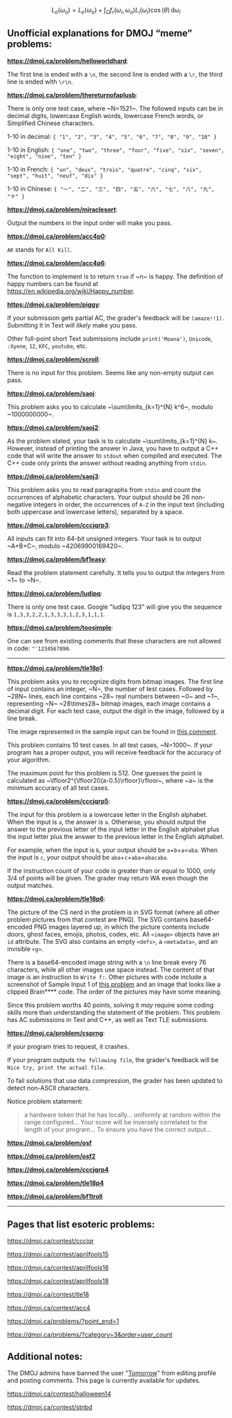 $$L_o(\omega_o)=L_e(\omega_o)+\int_\Omega f_r(\omega_i,\omega_o)L_i(\omega_i)\cos(\theta)\,\mathrm{d}\omega_i$$

## Unofficial explanations for DMOJ “meme” problems:

**https://dmoj.ca/problem/helloworldhard**:

The first line is ended with a `\n`, the second line is ended with a `\r`, the third line is ended with `\r\n`.

**https://dmoj.ca/problem/thereturnofaplusb**:

There is only one test case, where ~N=1521~. The followed inputs can be in decimal digits, lowercase English words, lowercase French words, or Simplified Chinese characters.

1-10 in decimal: `{ "1", "2", "3", "4", "5", "6", "7", "8", "9", "10" }`

1-10 in English: `{ "one", "two", "three", "four", "five", "six", "seven", "eight", "nine", "ten" }`

1-10 in French: `{ "un", "deux", "trois", "quatre", "cinq", "six", "sept", "huit", "neuf", "dix" }`

1-10 in Chinese: `{ "一", "二", "三", "四", "五", "六", "七", "八", "九", "十" }`

**https://dmoj.ca/problem/miraclesort**:

Output the numbers in the input order will make you pass.

**https://dmoj.ca/problem/acc4p0**:

`AK` stands for `All Kill`.

**https://dmoj.ca/problem/acc4p6**:

The function to implement is to return `true` if ~n~ is happy. The definition of happy numbers can be found at https://en.wikipedia.org/wiki/Happy_number.

**https://dmoj.ca/problem/piggy**:

If your submission gets partial AC, the grader's feedback will be `(amaze!!1)`. Submitting it in Text will *likely* make you pass.

Other full-point short Text submissions include `print('Moana')`, `Unicode`, `:Xyene`, `12`, `KFC`, `youtube`, etc.

**https://dmoj.ca/problem/scroll**:

There is no input for this problem. Seems like any non-empty output can pass.

**https://dmoj.ca/problem/saoj**:

This problem asks you to calculate ~\sum\limits_{k=1}^{N} k^6~, modulo ~1000000000~.

**https://dmoj.ca/problem/saoj2**:

As the problem stated, your task is to calculate ~\sum\limits_{k=1}^{N} k~. However, instead of printing the answer in Java, you have to output a C++ code that will write the answer to `stdout` when compiled and executed. The C++ code only prints the answer without reading anything from `stdin`.

**https://dmoj.ca/problem/saoj3**:

This problem asks you to read paragraphs from `stdin` and count the occurrences of alphabetic characters. Your output should be 26 non-negative integers in order, the occurrences of `A-Z` in the input text (including both uppercase and lowercase letters), separated by a space.

**https://dmoj.ca/problem/cccjqrp3**:

All inputs can fit into 64-bit unsigned integers. Your task is to output ~A+B+C~, modulo ~42069900169420~.

**https://dmoj.ca/problem/bf1easy**:

Read the problem statement carefully. It tells you to output the integers from ~1~ to ~N~.

**https://dmoj.ca/problem/ludipq**:

There is only one test case. Google "ludipq 123" will give you the sequence is `1,3,3,2,2,1,3,3,3,1,2,3,1,1,1`.

**https://dmoj.ca/problem/toosimple**:

One can see from existing comments that these characters are not allowed in code: `"'1234567890`.

--------

**https://dmoj.ca/problem/tle18p1**:

This problem asks you to recognize digits from bitmap images. The first line of input contains an integer, ~N~, the number of test cases. Followed by ~28N~ lines, each line contains ~28~ real numbers between ~0~ and ~1~, representing ~N~ ~28\times28~ bitmap images, each image contains a decimal digit. For each test case, output the digit in the image, followed by a line break.

The image represented in the sample input can be found in [this comment](https://dmoj.ca/problem/tle18p1#comment-12374).

This problem contains 10 test cases. In all test cases, ~N=1000~. If your program has a proper output, you will receive feedback for the accuracy of your algorithm.

The maximum point for this problem is 512. One guesses the point is calculated as ~\lfloor2^{\lfloor20(a-0.5)\rfloor}\rfloor~, where ~a~ is the minimum accuracy of all test cases.

**https://dmoj.ca/problem/cccjqrp5**:

The input for this problem is a lowercase letter in the English alphabet. When the input is `a`, the answer is `a`. Otherwise, you should output the answer to the previous letter of the input letter in the English alphabet plus the input letter plus the answer to the previous letter in the English alphabet.

For example, when the input is `b`, your output should be `a`+`b`+`a`=`aba`. When the input is `c`, your output should be `aba`+`c`+`aba`=`abacaba`.

If the instruction count of your code is greater than or equal to 1000, only 3/4 of points will be given. The grader may return WA even though the output matches.

**https://dmoj.ca/problem/tle18p6**:

The picture of the CS nerd in the problem is in SVG format (where all other problem pictures from that contest are PNG). The SVG contains base64-encoded PNG images layered up, in which the picture contents include doors, ghost faces, emojis, photos, codes, etc. All `<image>` objects have an `id` attribute. The SVG also contains an empty `<defs>`, a `<metadata>`, and an invisible `<g>`.

There is a base64-encoded image string with a `\n` line break every 76 characters, while all other images use space instead. The content of that image is an instruction to `Write f:`. Other pictures with code include a screenshot of Sample Input 1 of [this problem](https://dmoj.ca/problem/ccc19s3) and an image that looks like a clipped Brain\*\*\*\* code. The order of the pictures may have some meaning.

Since this problem worths 40 points, solving it *may* require some coding skills more than understanding the statement of the problem. This problem has AC submissions in Text and C++, as well as Text TLE submissions.

**https://dmoj.ca/problem/csprng**:

If your program tries to request, it crashes.

If your program outputs `the following file`, the grader's feedback will be `Nice try, print the actual file`.

To fail solutions that use data compression, the grader has been updated to detect non-ASCII characters.

Notice problem statement:

> a hardware token that he has locally... uniformly at random within the range configured...
> Your score will be inversely correlated to the length of your program...
> To ensure you have the correct output...

**https://dmoj.ca/problem/osf**

**https://dmoj.ca/problem/osf2**

**https://dmoj.ca/problem/cccjqrp4**

**https://dmoj.ca/problem/tle18p4**

**https://dmoj.ca/problem/bf1troll**

--------

## Pages that list esoteric problems:

https://dmoj.ca/contest/cccjqr

https://dmoj.ca/contest/aprilfools15

https://dmoj.ca/contest/aprilfools16

https://dmoj.ca/contest/aprilfools18

https://dmoj.ca/contest/tle18

https://dmoj.ca/contest/acc4

https://dmoj.ca/problems/?point_end=1

https://dmoj.ca/problems/?category=3&order=user_count


## Additional notes:

The DMOJ admins have banned the user "[Tomorrow](https://dmoj.ca/user/Tomorrow)" from editing profile and posting comments. This page is currently available for updates.

https://dmoj.ca/contest/halloween14

https://dmoj.ca/contest/stnbd

